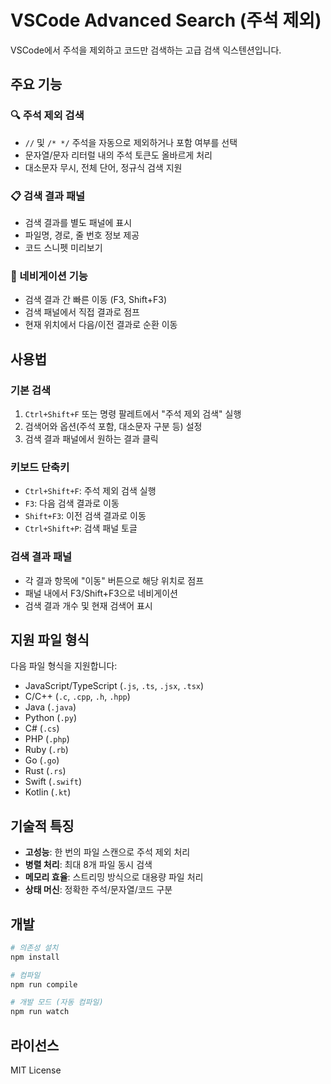 # VSCode Advanced Search (주석 제외)

VSCode에서 주석을 제외하고 코드만 검색하는 고급 검색 익스텐션입니다.

## 주요 기능

### 🔍 주석 제외 검색
- `//` 및 `/* */` 주석을 자동으로 제외하거나 포함 여부를 선택
- 문자열/문자 리터럴 내의 주석 토큰도 올바르게 처리
- 대소문자 무시, 전체 단어, 정규식 검색 지원

### 📋 검색 결과 패널
- 검색 결과를 별도 패널에 표시
- 파일명, 경로, 줄 번호 정보 제공
- 코드 스니펫 미리보기

### 🎯 네비게이션 기능
- 검색 결과 간 빠른 이동 (F3, Shift+F3)
- 검색 패널에서 직접 결과로 점프
- 현재 위치에서 다음/이전 결과로 순환 이동

## 사용법

### 기본 검색
1. `Ctrl+Shift+F` 또는 명령 팔레트에서 "주석 제외 검색" 실행
2. 검색어와 옵션(주석 포함, 대소문자 구분 등) 설정
3. 검색 결과 패널에서 원하는 결과 클릭

### 키보드 단축키
- `Ctrl+Shift+F`: 주석 제외 검색 실행
- `F3`: 다음 검색 결과로 이동
- `Shift+F3`: 이전 검색 결과로 이동
- `Ctrl+Shift+P`: 검색 패널 토글

### 검색 결과 패널
- 각 결과 항목에 "이동" 버튼으로 해당 위치로 점프
- 패널 내에서 F3/Shift+F3으로 네비게이션
- 검색 결과 개수 및 현재 검색어 표시

## 지원 파일 형식

다음 파일 형식을 지원합니다:
- JavaScript/TypeScript (`.js`, `.ts`, `.jsx`, `.tsx`)
- C/C++ (`.c`, `.cpp`, `.h`, `.hpp`)
- Java (`.java`)
- Python (`.py`)
- C# (`.cs`)
- PHP (`.php`)
- Ruby (`.rb`)
- Go (`.go`)
- Rust (`.rs`)
- Swift (`.swift`)
- Kotlin (`.kt`)

## 기술적 특징

- **고성능**: 한 번의 파일 스캔으로 주석 제외 처리
- **병렬 처리**: 최대 8개 파일 동시 검색
- **메모리 효율**: 스트리밍 방식으로 대용량 파일 처리
- **상태 머신**: 정확한 주석/문자열/코드 구분

## 개발

```bash
# 의존성 설치
npm install

# 컴파일
npm run compile

# 개발 모드 (자동 컴파일)
npm run watch
```

## 라이선스

MIT License
